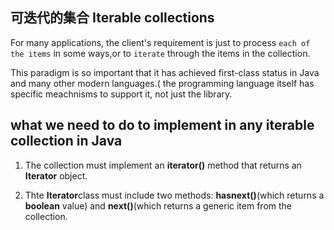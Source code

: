 ## 可迭代的集合 Iterable collections
For many applications, the client's requirement is just to process `each of the items` in some ways,or to `iterate` through the items in 
the collection.

This paradigm is so important that it has achieved first-class status in Java and many other modern languages.( the programming language 
itself has specific meachnisms to support it, not just the library.

## what we need to do to implement in any iterable collection **in Java**
1. The collection must implement an **iterator()** method that returns an **Iterator** object.

2. Thte **Iterator**class must include two methods: **hasnext()**(which returns a **boolean** value) and **next()**(which returns a 
generic item from the collection.
